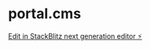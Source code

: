 # portal.cms

[Edit in StackBlitz next generation editor ⚡️](https://stackblitz.com/~/github.com/EspenVenli/portal.cms)